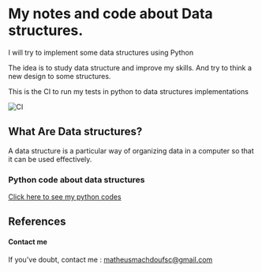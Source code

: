 # My notes and code about Data structures.


I will try to implement some data structures using Python

The idea is to study data structure and improve my skills. And try to think a new
design to some structures.

This is the CI to run my tests in python to data structures implementations

![CI](https://github.com/xico-labs/data_structures_and_algorithms_py/workflows/CI/badge.svg?branch=master)


## What Are Data structures?

A data structure is a particular way of organizing data in a computer so that it can be used effectively.

### Python code about data structures

[Click here to see my python codes]('./data_structures')


## References


#### Contact me

If you've doubt, contact me : matheusmachdoufsc@gmail.com


